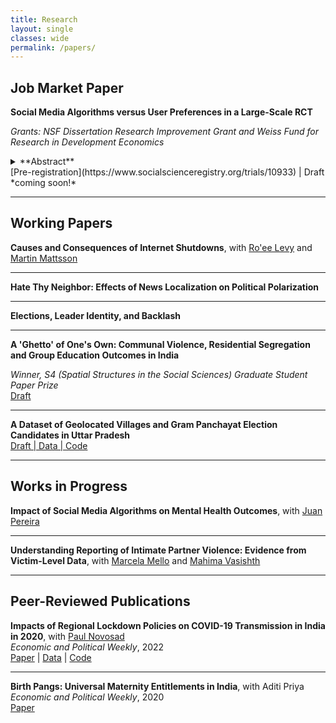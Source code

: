 ```yaml
---
title: Research
layout: single
classes: wide
permalink: /papers/
---
```


## Job Market Paper

**Social Media Algorithms versus User Preferences in a Large-Scale RCT**

*Grants: NSF Dissertation Research Improvement Grant and Weiss Fund for Research in Development Economics*  

<details>
  <summary> **Abstract** </summary>
  
To what extent is engagement with radicalizing social media content driven by algorithmically curated feeds and by user tastes? I conduct an RCT replacing personalization algorithms with random content delivery for over one million users of a prominent TikTok-like platform in India. I find a trade-off between the societal benefits of the intervention and its potential impact on producer and consumer surplus: random post recommendation lowers exposure to anti-minority ("toxic") content by 27% on average, but also lowers overall platform usage by 35%, imposing substantial costs on the platform. Strikingly, the benefits were also blunted as the proportion of toxic posts shared per toxic post viewed increased by 18%, even though the aggregate number of toxic posts shared reduced by 20%. This effect was driven by users with higher proclivity to toxic content at baseline, as they sought out posts that the algorithm did not recommend to them. I rationalize these results with a model of an engagement-maximizing algorithm that faces users who choose what social media to consume according to heterogeneous preferences. Estimated behavioral parameters reveal that user behavior is relatively immalleable, with an elasticity of 0.16. This results in limited effectiveness of regulatory measures that target algorithms.
</details>
[Pre-registration](https://www.socialscienceregistry.org/trials/10933) | Draft *coming soon!*


---

## Working Papers

**Causes and Consequences of Internet Shutdowns**, with [Ro'ee Levy](https://www.roeelevy.com/) and [Martin Mattsson](https://www.martin-mattsson.com/)

---

**Hate Thy Neighbor: Effects of News Localization on Political Polarization**

---

**Elections, Leader Identity, and Backlash**

---

**A 'Ghetto' of One's Own: Communal Violence, Residential Segregation and Group Education Outcomes in India**

*Winner, S4 (Spatial Structures in the Social Sciences) Graduate Student Paper Prize*  
[Draft](https://osf.io/preprints/socarxiv/265r3/) 

---

**A Dataset of Geolocated Villages and Gram Panchayat Election Candidates in Uttar Pradesh**  
[Draft | Data | Code](https://osf.io/preprints/socarxiv/d6w2h/)

---

## Works in Progress

**Impact of Social Media Algorithms on Mental Health Outcomes**, with [Juan Pereira](https://sites.google.com/brown.edu/juanpereira/home)

---

**Understanding Reporting of Intimate Partner Violence: Evidence from Victim-Level Data**, with [Marcela Mello](https://sites.google.com/site/marcelamello/home/) and [Mahima Vasishth](https://www.mahimavasishth.com/home)

---

## Peer-Reviewed Publications

**Impacts of Regional Lockdown Policies on COVID-19 Transmission in India in 2020**, with [Paul Novosad](https://paulnovosad.com/)  
_Economic and Political Weekly_, 2022  
[Paper](https://www.medrxiv.org/content/10.1101/2021.08.09.21261277v1) | [Data](https://github.com/devdatalab/paper-kalra-novosad-india-npi/tree/main/clean_data) | [Code](https://github.com/devdatalab/paper-kalra-novosad-india-npi/tree/main/b)

---

**Birth Pangs: Universal Maternity Entitlements in India**, with Aditi Priya  
_Economic and Political Weekly_, 2020  
[Paper](https://papers.ssrn.com/sol3/papers.cfm?abstract_id=3486671)
